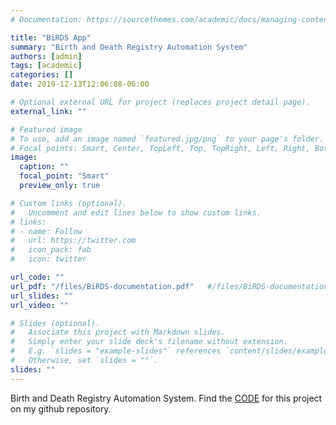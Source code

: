 ```yaml
---
# Documentation: https://sourcethemes.com/academic/docs/managing-content/

title: "BiRDS App"
summary: "Birth and Death Registry Automation System"
authors: [admin]
tags: [academic]
categories: []
date: 2019-12-13T12:06:08-06:00

# Optional external URL for project (replaces project detail page).
external_link: ""

# Featured image
# To use, add an image named `featured.jpg/png` to your page's folder.
# Focal points: Smart, Center, TopLeft, Top, TopRight, Left, Right, BottomLeft, Bottom, BottomRight.
image:
  caption: ""
  focal_point: "Smart"
  preview_only: true

# Custom links (optional).
#   Uncomment and edit lines below to show custom links.
# links:
# - name: Follow
#   url: https://twitter.com
#   icon_pack: fab
#   icon: twitter

url_code: ""
url_pdf: "/files/BiRDS-documentation.pdf"	#/files/BiRDS-documentation.pdf
url_slides: ""
url_video: ""

# Slides (optional).
#   Associate this project with Markdown slides.
#   Simply enter your slide deck's filename without extension.
#   E.g. `slides = "example-slides"` references `content/slides/example-slides.md`.
#   Otherwise, set `slides = ""`.
slides: ""
---
```


Birth and Death Registry Automation System. Find the [CODE](https://github.com/Siaj/birdsApp) for this project on my github repository.